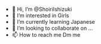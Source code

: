 - 👋 Hi, I’m @ShoiriIshizuki
- 👀 I’m interested in Girls
- 🌱 I’m currently learning Japanese
- 💞️ I’m looking to collaborate on ...
- 📫 How to reach me Dm me

<!---
ShoiriIshizuki/ShoiriIshizuki is a ✨ special ✨ repository because its `README.md` (this file) appears on your GitHub profile.
You can click the Preview link to take a look at your changes.
--->
